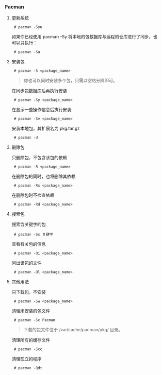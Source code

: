 ### Pacman

1. 更新系统

        # pacman -Syu

    如果你已经使用 pacman -Sy 将本地的包数据库与远程的仓库进行了同步，也可以只执行：

        # pacman -Su

1. 安装包

        # pacman -S <package_name>
    > 你也可以同时安装多个包，只需以空格分隔即可。

    在同步包数据库后再执行安装

        # pacman -Sy <package_name>

    在显示一些操作信息后执行安装

        # pacman -Sv <package_name>

    安装本地包，其扩展名为 pkg.tar.gz

        # pacman -U

1. 删除包

    只删除包，不包含该包的依赖

        # pacman -R <package_name>

    在删除包的同时，也将删除其依赖

        # pacman -Rs <package_name>

    在删除包时不检查依赖

        # pacman -Rd <package_name>

1. 搜索包

    搜索含关键字的包

        # pacman -Ss 关键字

    查看有关包的信息

        # pacman -Qi <package_name>

    列出该包的文件

        # pacman -Ql <package_name>

1. 其他用法

    只下载包，不安装

        # pacman -Sw <package_name>

    清理未安装的包文件

        # pacman -Sc Pacman 
    > 下载的包文件位于 /var/cache/pacman/pkg/ 目录。

    清理所有的缓存文件

        # pacman -Scc

    清理孤立的程序

        # pacman -Qdt
